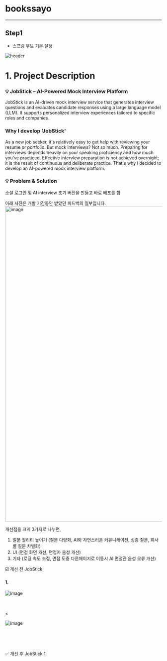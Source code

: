# bookssayo
***
## Step1
* 스프링 부트 기본 설정

![header](https://capsule-render.vercel.app/api?type=waving&color=0:9b59b6,50:fd6e6a,100:f6d365&height=200&section=header&text=JobStick%20%E2%80%93%20AI%20Interview%20Backend&fontSize=50&fontColor=ffffff&animation=twinkling&frontAlign=68&frontAlignY=36)

# 1. Project Description
### 💡 JobStick – AI-Powered Mock Interview Platform
JobStick is an AI-driven mock interview service that generates interview questions and evaluates candidate responses using a large language model (LLM).
It supports personalized interview experiences tailored to specific roles and companies.

### Why I develop 'JobStick'
As a new job seeker, it's relatively easy to get help with reviewing your resume or portfolio. But mock interviews? Not so much. Preparing for interviews depends heavily on your speaking proficiency and how much you've practiced. Effective interview preparation is not achieved overnight; it is the result of continuous and deliberate practice. That's why I decided to develop an AI-powered mock interview platform.

### 💡 Problem & Solution
소셜 로그인 및 AI interview 초기 버전을 만들고 바로 베포를 함

아래 사진은 개발 기간동안 받았던 피드백의 일부입니다.
<img width="1014" alt="image" src="https://github.com/user-attachments/assets/44605bd0-937d-4a72-b609-77f71a0fa905" />

개선점을 크게 3가지로 나누면, 
1. 질문 퀄리티 높이기 (질문 다양화, AI와 자연스러운 커뮤니케이션, 심층 질문, 회사별 질문 차별화)
2. UI (면접 화면 개선, 면접자 음성 개선)
3. 기타 (로딩 속도 조절, 면접 도중 다른페이지로 이동시 AI 면접관 음성 오류 개션)

☑️ 개선 전 JobStick
#### 1.

![image](https://github.com/user-attachments/assets/03ab5309-20cd-4526-b46a-68c82e258645)

<br><br><<br>

![image](https://github.com/user-attachments/assets/477d28bf-32be-40f9-b1e3-e07b9f5dfd4a)

<br><br><br>




✅ 개선 후 JobStick
1. 
















